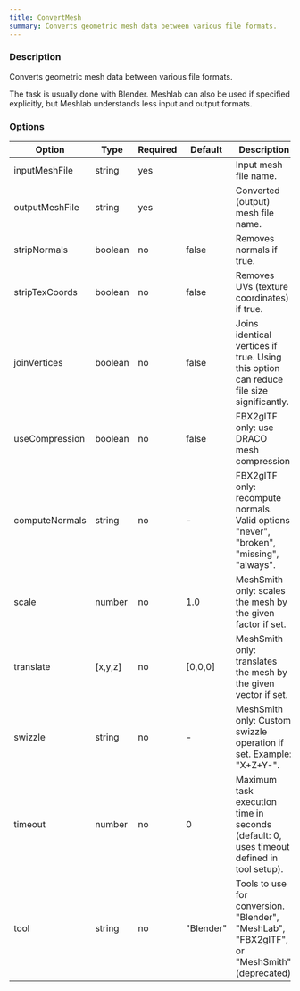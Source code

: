 ```yaml
---
title: ConvertMesh
summary: Converts geometric mesh data between various file formats.
---
```


### Description

Converts geometric mesh data between various file formats.
 
The task is usually done with Blender. Meshlab can also be used if specified explicitly, but
Meshlab understands less input and output formats.

### Options

| Option         | Type    | Required | Default | Description                                                                              |
|----------------|---------|----------|---------|------------------------------------------------------------------------------------------|
| inputMeshFile  | string  | yes      |         | Input mesh file name.                                                                    |
| outputMeshFile | string  | yes      |         | Converted (output) mesh file name.                                                       |
| stripNormals   | boolean | no       | false   | Removes normals if true.                                                                 |
| stripTexCoords | boolean | no       | false   | Removes UVs (texture coordinates) if true.                                               |
| joinVertices   | boolean | no       | false   | Joins identical vertices if true. Using this option can reduce file size significantly.  |
| useCompression | boolean | no       | false   | FBX2glTF only: use DRACO mesh compression.                                               |
| computeNormals | string  | no       | -       | FBX2glTF only: recompute normals. Valid options: "never", "broken", "missing", "always". |
| scale          | number  | no       | 1.0     | MeshSmith only: scales the mesh by the given factor if set.                              |
| translate      | [x,y,z] | no       | [0,0,0] | MeshSmith only: translates the mesh by the given vector if set.                          |
| swizzle        | string  | no       | -       | MeshSmith only: Custom swizzle operation if set. Example: "X+Z+Y-".                      |
| timeout        | number  | no       | 0       | Maximum task execution time in seconds (default: 0, uses timeout defined in tool setup). |
| tool     | string | no       | "Blender"   | Tools to use for conversion. "Blender", "MeshLab", "FBX2glTF", or "MeshSmith"(deprecated)                                                       |
